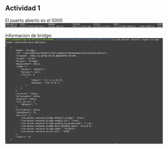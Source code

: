 ## Actividad 1

El puerto abierto es el 5000
![captura1](https://raw.githubusercontent.com/EmiCussino/Ing-Soft-3/main/Practico-03/images/captura1.png)

informacion de bridge: 
![captura2](https://github.com/EmiCussino/Ing-Soft-3/blob/23439758b14140b8223f61d70ccbe557a8cc050c/Practico-03/images/captura2.png)
